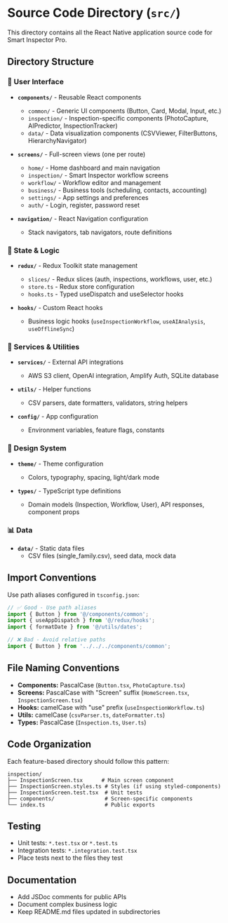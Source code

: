 # Source Code Directory (`src/`)

This directory contains all the React Native application source code for Smart Inspector Pro.

## Directory Structure

### 📱 User Interface

- **`components/`** - Reusable React components

  - `common/` - Generic UI components (Button, Card, Modal, Input, etc.)
  - `inspection/` - Inspection-specific components (PhotoCapture, AIPredictor, InspectionTracker)
  - `data/` - Data visualization components (CSVViewer, FilterButtons, HierarchyNavigator)

- **`screens/`** - Full-screen views (one per route)

  - `home/` - Home dashboard and main navigation
  - `inspection/` - Smart Inspector workflow screens
  - `workflow/` - Workflow editor and management
  - `business/` - Business tools (scheduling, contacts, accounting)
  - `settings/` - App settings and preferences
  - `auth/` - Login, register, password reset

- **`navigation/`** - React Navigation configuration
  - Stack navigators, tab navigators, route definitions

### 🧠 State & Logic

- **`redux/`** - Redux Toolkit state management

  - `slices/` - Redux slices (auth, inspections, workflows, user, etc.)
  - `store.ts` - Redux store configuration
  - `hooks.ts` - Typed useDispatch and useSelector hooks

- **`hooks/`** - Custom React hooks
  - Business logic hooks (`useInspectionWorkflow`, `useAIAnalysis`, `useOfflineSync`)

### 🔧 Services & Utilities

- **`services/`** - External API integrations

  - AWS S3 client, OpenAI integration, Amplify Auth, SQLite database

- **`utils/`** - Helper functions

  - CSV parsers, date formatters, validators, string helpers

- **`config/`** - App configuration
  - Environment variables, feature flags, constants

### 🎨 Design System

- **`theme/`** - Theme configuration

  - Colors, typography, spacing, light/dark mode

- **`types/`** - TypeScript type definitions
  - Domain models (Inspection, Workflow, User), API responses, component props

### 📊 Data

- **`data/`** - Static data files
  - CSV files (single_family.csv), seed data, mock data

## Import Conventions

Use path aliases configured in `tsconfig.json`:

```typescript
// ✅ Good - Use path aliases
import { Button } from '@/components/common';
import { useAppDispatch } from '@/redux/hooks';
import { formatDate } from '@/utils/dates';

// ❌ Bad - Avoid relative paths
import { Button } from '../../../components/common';
```

## File Naming Conventions

- **Components:** PascalCase (`Button.tsx`, `PhotoCapture.tsx`)
- **Screens:** PascalCase with "Screen" suffix (`HomeScreen.tsx`, `InspectionScreen.tsx`)
- **Hooks:** camelCase with "use" prefix (`useInspectionWorkflow.ts`)
- **Utils:** camelCase (`csvParser.ts`, `dateFormatter.ts`)
- **Types:** PascalCase (`Inspection.ts`, `User.ts`)

## Code Organization

Each feature-based directory should follow this pattern:

```
inspection/
├── InspectionScreen.tsx      # Main screen component
├── InspectionScreen.styles.ts # Styles (if using styled-components)
├── InspectionScreen.test.tsx  # Unit tests
├── components/                # Screen-specific components
└── index.ts                   # Public exports
```

## Testing

- Unit tests: `*.test.tsx` or `*.test.ts`
- Integration tests: `*.integration.test.tsx`
- Place tests next to the files they test

## Documentation

- Add JSDoc comments for public APIs
- Document complex business logic
- Keep README.md files updated in subdirectories
